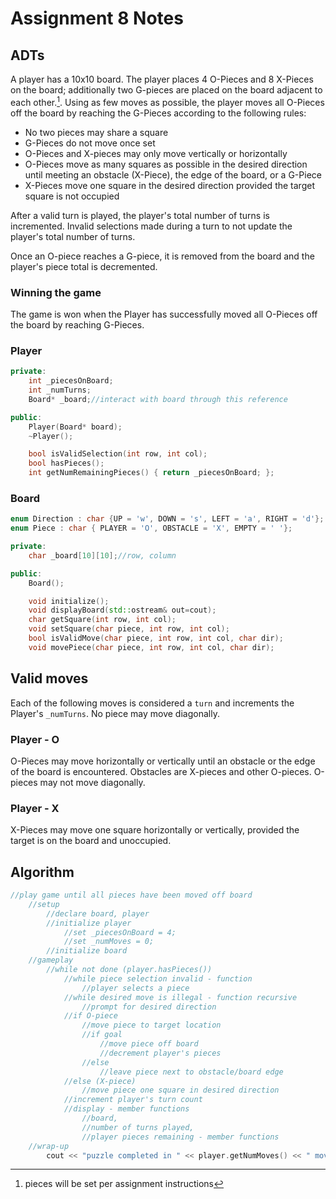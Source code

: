 # Assignment 8 Notes

## ADTs

A player has a 10x10 board.  The player places 4 O-Pieces and 8 X-Pieces on the board; additionally two G-pieces are placed on the board adjacent to each other.[^*]. Using as few moves as possible, the player moves all O-Pieces off the board by reaching the G-Pieces according to the following rules:

- No two pieces may share a square
- G-Pieces do not move once set
- O-Pieces and X-pieces may only move vertically or horizontally
- O-Pieces move as many squares as possible in the desired direction until meeting an obstacle (X-Piece), the edge of the board, or a G-Piece
- X-Pieces move one square in the desired direction provided the target square is not occupied

After a valid turn is played, the player's total number of turns is incremented.  Invalid selections made during a turn to not update the player's total number of turns.

Once an O-piece reaches a G-piece, it is removed from the board and the player's piece total is decremented.

### Winning the game

The game is won when the Player has successfully moved all O-Pieces off the board by reaching G-Pieces.

[^*]: pieces will be set per assignment instructions

### Player

```cpp
private:
    int _piecesOnBoard;
    int _numTurns;
    Board* _board;//interact with board through this reference

public:
    Player(Board* board);
    ~Player();

    bool isValidSelection(int row, int col);
    bool hasPieces();
    int getNumRemainingPieces() { return _piecesOnBoard; };
```

### Board
```cpp
enum Direction : char {UP = 'w', DOWN = 's', LEFT = 'a', RIGHT = 'd'};
enum Piece : char { PLAYER = 'O', OBSTACLE = 'X', EMPTY = ' '};

private:
    char _board[10][10];//row, column

public:
    Board();

    void initialize();
    void displayBoard(std::ostream& out=cout);
    char getSquare(int row, int col);
    void setSquare(char piece, int row, int col);
    bool isValidMove(char piece, int row, int col, char dir);
    void movePiece(char piece, int row, int col, char dir);

```

## Valid moves

Each of the following moves is considered a `turn` and increments the Player's
 `_numTurns`.  No piece may move diagonally.

### Player - O
O-Pieces may move horizontally or vertically until an obstacle or the edge of the board is encountered.  Obstacles are X-pieces and other O-pieces. O-pieces may not move diagonally.

### Player - X
X-Pieces may move one square horizontally or vertically, provided the target is on the board and unoccupied.

## Algorithm

```cpp
//play game until all pieces have been moved off board
    //setup
        //declare board, player
        //initialize player
            //set _piecesOnBoard = 4;
            //set _numMoves = 0;
        //initialize board
    //gameplay
        //while not done (player.hasPieces())
            //while piece selection invalid - function
                //player selects a piece
            //while desired move is illegal - function recursive
                //prompt for desired direction
            //if O-piece
                //move piece to target location
                //if goal
                    //move piece off board
                    //decrement player's pieces
                //else
                    //leave piece next to obstacle/board edge
            //else (X-piece)
                //move piece one square in desired direction
            //increment player's turn count
            //display - member functions
                //board, 
                //number of turns played, 
                //player pieces remaining - member functions
    //wrap-up
        cout << "puzzle completed in " << player.getNumMoves() << " moves" << endl;
```